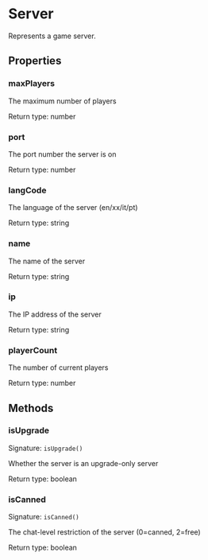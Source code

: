 # Server

<p>Represents a game server.</p>

## Properties

### maxPlayers
<p>The maximum number of players</p>


Return type: number

### port
<p>The port number the server is on</p>


Return type: number

### langCode
<p>The language of the server (en/xx/it/pt)</p>


Return type: string

### name
<p>The name of the server</p>


Return type: string

### ip
<p>The IP address of the server</p>


Return type: string

### playerCount
<p>The number of current players</p>


Return type: number

## Methods

### isUpgrade
Signature: `isUpgrade()`

Whether the server is an upgrade-only server


Return type: boolean

### isCanned
Signature: `isCanned()`

The chat-level restriction of the server (0=canned, 2=free)


Return type: boolean
